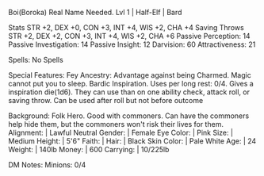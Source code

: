 Boi(Boroka) Real Name Needed.
Lvl 1 | Half-Elf | Bard

Stats         STR +2, DEX +0, CON +3, INT +4, WIS +2, CHA +4
Saving Throws STR +2, DEX +2, CON +3, INT +4, WIS +2, CHA +6
Passive Perception:     14
Passive Investigation:  14
Passive Insight:        12
Darvision:              60
Attractiveness:         21

Spells:
No Spells

Special Features:
Fey Ancestry: Advantage against being Charmed. Magic cannot put you to sleep.
Bardic Inspiration. Uses per long rest: 0/4. Gives a inspiration die(1d6). 
They can use than on one ability check, attack roll, or saving throw. 
Can be used after roll but not before outcome

Background: Folk Hero. Good with commoners. Can have the commoners help hide them, but the commoners won't risk their lives for them.
Alignment:   | Lawful Neutral
Gender:      | Female
Eye Color:   | Pink
Size:        | Medium
Height:      | 5'6"
Faith:       | 
Hair:        | Black
Skin Color:  | Pale White
Age:         | 24
Weight:      | 140lb
Money:       | 600
Carrying:    | 10/225lb

DM Notes:
Minions: 0/4